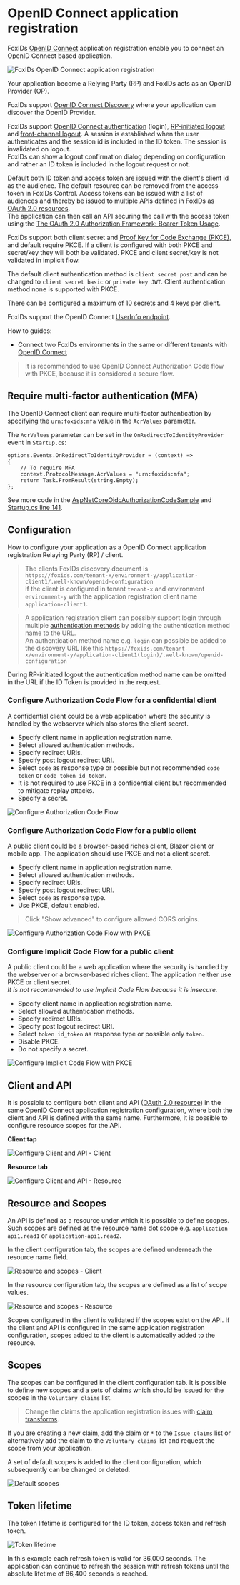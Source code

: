 ﻿# OpenID Connect application registration

FoxIDs [OpenID Connect](https://openid.net/specs/openid-connect-core-1_0.html) application registration enable you to connect an OpenID Connect based application. 

![FoxIDs OpenID Connect application registration](images/connections-app-reg-oidc.svg)

Your application become a Relying Party (RP) and FoxIDs acts as an OpenID Provider (OP).

FoxIDs support [OpenID Connect Discovery](https://openid.net/specs/openid-connect-discovery-1_0.html) where your application can discover the OpenID Provider.

FoxIDs support [OpenID Connect authentication](https://openid.net/specs/openid-connect-core-1_0.html#Authentication) (login), [RP-initiated logout](https://openid.net/specs/openid-connect-rpinitiated-1_0.html) and [front-channel logout](https://openid.net/specs/openid-connect-frontchannel-1_0.html). A session is established when the user authenticates and the session id is included in the ID token. The session is invalidated on logout.  
FoxIDs can show a logout confirmation dialog depending on configuration and rather an ID token is included in the logout request or not.

Default both ID token and access token are issued with the client's client id as the audience. The default resource can be removed from the access token in FoxIDs Control. 
Access tokens can be issued with a list of audiences and thereby be issued to multiple APIs defined in FoxIDs as [OAuth 2.0 resources](app-reg-oauth-2.0.md#oauth-20-resource).  
The application can then call an API securing the call with the access token using the [The OAuth 2.0 Authorization Framework: Bearer Token Usage](https://datatracker.ietf.org/doc/html/rfc6750).

FoxIDs support both client secret and [Proof Key for Code Exchange (PKCE)](https://datatracker.ietf.org/doc/html/rfc7636), and default require PKCE. 
If a client is configured with both PKCE and secret/key they will both be validated. PKCE and client secret/key is not validated in implicit flow.  

The default client authentication method is `client secret post` and can be changed to `client secret basic` or `private key JWT`. Client authentication method none is supported with PKCE.

There can be configured a maximum of 10 secrets and 4 keys per client.

FoxIDs support the OpenID Connect [UserInfo endpoint](https://openid.net/specs/openid-connect-core-1_0.html#UserInfo).

How to guides:

- Connect two FoxIDs environments in the same or different tenants with [OpenID Connect](howto-oidc-foxids.md)

> It is recommended to use OpenID Connect Authorization Code flow with PKCE, because it is considered a secure flow.

## Require multi-factor authentication (MFA)
The OpenID Connect client can require multi-factor authentication by specifying the `urn:foxids:mfa` value in the `AcrValues` parameter.

The `AcrValues` parameter can be set in the `OnRedirectToIdentityProvider` event in `Startup.cs`:

    options.Events.OnRedirectToIdentityProvider = (context) =>
    {
        // To require MFA
        context.ProtocolMessage.AcrValues = "urn:foxids:mfa";
        return Task.FromResult(string.Empty);
    };

See more code in the [AspNetCoreOidcAuthorizationCodeSample](samples.md#aspnetcoreoidcauthorizationcodesample) and [Startup.cs line 141](https://github.com/ITfoxtec/FoxIDs.Samples/blob/main/src/AspNetCoreOidcAuthorizationCodeSample/Startup.cs#L138).

## Configuration
How to configure your application as a OpenID Connect application registration Relaying Party (RP) / client.

> The clients FoxIDs discovery document is `https://foxids.com/tenant-x/environment-y/application-client1/.well-known/openid-configuration`  
> if the client is configured in tenant `tenant-x` and environment `environment-y` with the application registration client name `application-client1`.

> A application registration client can possibly support login through multiple [authentication methods](connections.md#authentication-method) by adding the authentication method name to the URL.  
> An authentication method name e.g. `login` can possible be added to the discovery URL like this `https://foxids.com/tenant-x/environment-y/application-client1(login)/.well-known/openid-configuration`

During RP-initiated logout the authentication method name can be omitted in the URL if the ID Token is provided in the request.

### Configure Authorization Code Flow for a confidential client
A confidential client could be a web application where the security is handled by the webserver which also stores the client secret.

- Specify client name in application registration name.
- Select allowed authentication methods.
- Specify redirect URIs.
- Specify post logout redirect URI.
- Select `code` as response type or possible but not recommended `code token` or `code token id_token`.
- It is not required to use PKCE in a confidential client but recommended to mitigate replay attacks.
- Specify a secret.

![Configure Authorization Code Flow](images/configure-authorization-code-flow.png)

### Configure Authorization Code Flow for a public client
A public client could be a browser-based riches client, Blazor client or mobile app. The application should use PKCE and not a client secret.

- Specify client name in application registration name.
- Select allowed authentication methods.
- Specify redirect URIs.
- Specify post logout redirect URI.
- Select `code` as response type.
- Use PKCE, default enabled.

> Click "Show advanced" to configure allowed CORS origins.

![Configure Authorization Code Flow with PKCE](images/configure-authorization-code-flow-pkce.png)

### Configure Implicit Code Flow for a public client
A public client could be a web application where the security is handled by the webserver or a browser-based riches client. The application neither use PKCE or client secret.  
*It is not recommended to use Implicit Code Flow because it is insecure.*

- Specify client name in application registration name.
- Select allowed authentication methods.
- Specify redirect URIs.
- Specify post logout redirect URI.
- Select `token id_token` as response type or possible only `token`.
- Disable PKCE.
- Do not specify a secret.

![Configure Implicit Code Flow with PKCE](images/configure-implicit-code-flow.png)

## Client and API
It is possible to configure both client and API ([OAuth 2.0 resource](app-reg-oauth-2.0.md#oauth-20-resource)) in the same OpenID Connect application registration configuration, where both the client and API is defined with the same name. Furthermore, it is possible to configure resource scopes for the API.

**Client tap**

![Configure Client and API - Client](images/configure-client-api-client.png)

**Resource tab**

![Configure Client and API - Resource](images/configure-client-api-resource.png)


## Resource and Scopes
An API is defined as a resource under which it is possible to define scopes. Such scopes are defined as the resource name dot scope e.g. `application-api1.read1` or `application-api1.read2`.

In the client configuration tab, the scopes are defined underneath the resource name field.

![Resource and scopes - Client](images/configure-resource-scopes-client.png)

In the resource configuration tab, the scopes are defined as a list of scope values.

![Resource and scopes - Resource](images/configure-resource-scopes-resource.png)

Scopes configured in the client is validated if the scopes exist on the API. If the client and API is configured in the same application registration configuration, scopes added to the client is automatically added to the resource.

## Scopes
The scopes can be configured in the client configuration tab. It is possible to define new scopes and a sets of claims which should be issued for the scopes in the `Voluntary claims` list.

> Change the claims the application registration issues with [claim transforms](claim-transform.md).

If you are creating a new claim, add the claim or `*` to the `Issue claims` list or alternatively add the claim to the `Voluntary claims` list and request the scope from your application.

A set of default scopes is added to the client configuration, which subsequently can be changed or deleted.

![Default scopes](images/configure-default-scope-claims.png)

## Token lifetime

The token lifetime is configured for the ID token, access token and refresh token.

![Token lifetime](images/configure-oidc-lifetime.png)

In this example each refresh token is valid for 36,000 seconds. The application can continue to refresh the session with refresh tokens until the absolute lifetime of 86,400 seconds is reached.